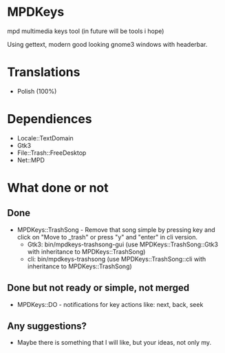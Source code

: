 MPDKeys
=======

mpd multimedia keys tool (in future will be tools i hope)

Using gettext, modern good looking gnome3 windows with headerbar.

# Translations
- Polish (100%)

# Dependiences
- Locale::TextDomain
- Gtk3
- File::Trash::FreeDesktop
- Net::MPD

# What done or not
## Done
- MPDKeys::TrashSong - Remove that song simple by pressing key and click on "Move to _trash" or press "y" and "enter" in cli version.
  - Gtk3: bin/mpdkeys-trashsong-gui (use MPDKeys::TrashSong::Gtk3 with inheritance to MPDKeys::TrashSong)
  - cli: bin/mpdkeys-trashsong (use MPDKeys::TrashSong::cli with inheritance to MPDKeys::TrashSong)

## Done but not ready or simple, not merged
- MPDKeys::DO - notifications for key actions like: next, back, seek

## Any suggestions?
- Maybe there is something that I will like, but your ideas, not only my.
